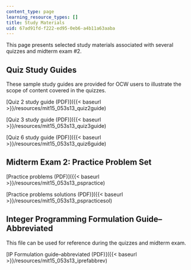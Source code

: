 ```yaml
---
content_type: page
learning_resource_types: []
title: Study Materials
uid: 67ad91fd-f222-ed95-0eb6-a4b11a63aaba
---
```


This page presents selected study materials associated with several quizzes and midterm exam #2.

Quiz Study Guides
-----------------

These sample study guides are provided for OCW users to illustrate the scope of content covered in the quizzes.

[Quiz 2 study guide (PDF)]({{< baseurl >}}/resources/mit15_053s13_quiz2guide)

[Quiz 3 study guide (PDF)]({{< baseurl >}}/resources/mit15_053s13_quiz3guide)

[Quiz 6 study guide (PDF)]({{< baseurl >}}/resources/mit15_053s13_quiz6guide)

Midterm Exam 2: Practice Problem Set
------------------------------------

[Practice problems (PDF)]({{< baseurl >}}/resources/mit15_053s13_pspractice)

[Practice problems solutions (PDF)]({{< baseurl >}}/resources/mit15_053s13_pspracticesol)

Integer Programming Formulation Guide–Abbreviated
-------------------------------------------------

This file can be used for reference during the quizzes and midterm exam.

[IP Formulation guide–abbreviated (PDF)]({{< baseurl >}}/resources/mit15_053s13_iprefabbrev)